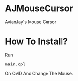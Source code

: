 # AJMouseCursor
AvianJay's Mouse Cursor
# How To Install?
Run <pre>main.cpl</pre> On CMD And
Change The Mouse.
